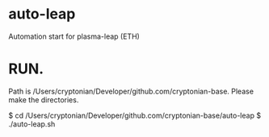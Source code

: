 # auto-leap
Automation start for plasma-leap (ETH)

# RUN.
Path is /Users/cryptonian/Developer/github.com/cryptonian-base. Please make the directories.

$ cd /Users/cryptonian/Developer/github.com/cryptonian-base/auto-leap
$ ./auto-leap.sh
